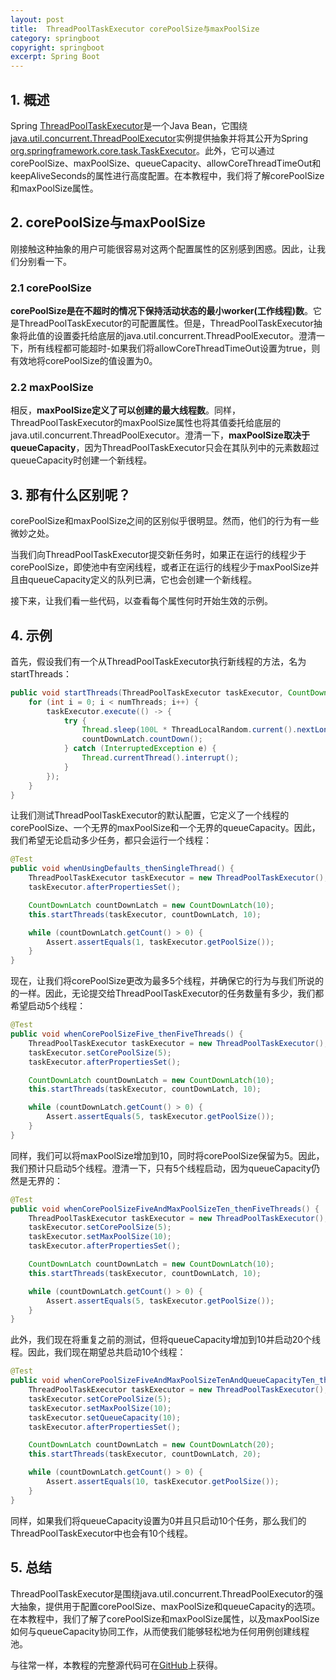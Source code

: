 ```yaml
---
layout: post
title:  ThreadPoolTaskExecutor corePoolSize与maxPoolSize
category: springboot
copyright: springboot
excerpt: Spring Boot
---
```


## 1. 概述

Spring [ThreadPoolTaskExecutor](https://docs.spring.io/spring-framework/docs/current/javadoc-api/org/springframework/scheduling/concurrent/ThreadPoolTaskExecutor.html)是一个Java Bean，它围绕[java.util.concurrent.ThreadPoolExecutor](https://www.baeldung.com/java-executor-service-tutorial)实例提供抽象并将其公开为Spring [org.springframework.core.task.TaskExecutor](https://docs.spring.io/spring-framework/docs/current/javadoc-api/org/springframework/core/task/TaskExecutor.html)。此外，它可以通过corePoolSize、maxPoolSize、queueCapacity、allowCoreThreadTimeOut和keepAliveSeconds的属性进行高度配置。在本教程中，我们将了解corePoolSize和maxPoolSize属性。

## 2. corePoolSize与maxPoolSize

刚接触这种抽象的用户可能很容易对这两个配置属性的区别感到困惑。因此，让我们分别看一下。

### 2.1 corePoolSize

**corePoolSize是在不超时的情况下保持活动状态的最小worker(工作线程)数**。它是ThreadPoolTaskExecutor的可配置属性。但是，ThreadPoolTaskExecutor抽象将此值的设置委托给底层的java.util.concurrent.ThreadPoolExecutor。澄清一下，所有线程都可能超时-如果我们将allowCoreThreadTimeOut设置为true，则有效地将corePoolSize的值设置为0。

### 2.2 maxPoolSize

相反，**maxPoolSize定义了可以创建的最大线程数**。同样，ThreadPoolTaskExecutor的maxPoolSize属性也将其值委托给底层的java.util.concurrent.ThreadPoolExecutor。澄清一下，**maxPoolSize取决于queueCapacity**，因为ThreadPoolTaskExecutor只会在其队列中的元素数超过queueCapacity时创建一个新线程。

## 3. 那有什么区别呢？

corePoolSize和maxPoolSize之间的区别似乎很明显。然而，他们的行为有一些微妙之处。

当我们向ThreadPoolTaskExecutor提交新任务时，如果正在运行的线程少于corePoolSize，即使池中有空闲线程，或者正在运行的线程少于maxPoolSize并且由queueCapacity定义的队列已满，它也会创建一个新线程。

接下来，让我们看一些代码，以查看每个属性何时开始生效的示例。

## 4. 示例

首先，假设我们有一个从ThreadPoolTaskExecutor执行新线程的方法，名为startThreads：

```java
public void startThreads(ThreadPoolTaskExecutor taskExecutor, CountDownLatch countDownLatch, int numThreads) {
    for (int i = 0; i < numThreads; i++) {
        taskExecutor.execute(() -> {
            try {
                Thread.sleep(100L * ThreadLocalRandom.current().nextLong(1, 10));
                countDownLatch.countDown();
            } catch (InterruptedException e) {
                Thread.currentThread().interrupt();
            }
        });
    }
}
```

让我们测试ThreadPoolTaskExecutor的默认配置，它定义了一个线程的corePoolSize、一个无界的maxPoolSize和一个无界的queueCapacity。因此，我们希望无论启动多少任务，都只会运行一个线程：

```java
@Test
public void whenUsingDefaults_thenSingleThread() {
    ThreadPoolTaskExecutor taskExecutor = new ThreadPoolTaskExecutor();
    taskExecutor.afterPropertiesSet();

    CountDownLatch countDownLatch = new CountDownLatch(10);
    this.startThreads(taskExecutor, countDownLatch, 10);

    while (countDownLatch.getCount() > 0) {
        Assert.assertEquals(1, taskExecutor.getPoolSize());
    }
}
```

现在，让我们将corePoolSize更改为最多5个线程，并确保它的行为与我们所说的的一样。因此，无论提交给ThreadPoolTaskExecutor的任务数量有多少，我们都希望启动5个线程：

```java
@Test
public void whenCorePoolSizeFive_thenFiveThreads() {
    ThreadPoolTaskExecutor taskExecutor = new ThreadPoolTaskExecutor();
    taskExecutor.setCorePoolSize(5);
    taskExecutor.afterPropertiesSet();

    CountDownLatch countDownLatch = new CountDownLatch(10);
    this.startThreads(taskExecutor, countDownLatch, 10);

    while (countDownLatch.getCount() > 0) {
        Assert.assertEquals(5, taskExecutor.getPoolSize());
    }
}
```

同样，我们可以将maxPoolSize增加到10，同时将corePoolSize保留为5。因此，我们预计只启动5个线程。澄清一下，只有5个线程启动，因为queueCapacity仍然是无界的：

```java
@Test
public void whenCorePoolSizeFiveAndMaxPoolSizeTen_thenFiveThreads() {
    ThreadPoolTaskExecutor taskExecutor = new ThreadPoolTaskExecutor();
    taskExecutor.setCorePoolSize(5);
    taskExecutor.setMaxPoolSize(10);
    taskExecutor.afterPropertiesSet();

    CountDownLatch countDownLatch = new CountDownLatch(10);
    this.startThreads(taskExecutor, countDownLatch, 10);

    while (countDownLatch.getCount() > 0) {
        Assert.assertEquals(5, taskExecutor.getPoolSize());
    }
}
```

此外，我们现在将重复之前的测试，但将queueCapacity增加到10并启动20个线程。因此，我们现在期望总共启动10个线程：

```java
@Test
public void whenCorePoolSizeFiveAndMaxPoolSizeTenAndQueueCapacityTen_thenTenThreads() {
    ThreadPoolTaskExecutor taskExecutor = new ThreadPoolTaskExecutor();
    taskExecutor.setCorePoolSize(5);
    taskExecutor.setMaxPoolSize(10);
    taskExecutor.setQueueCapacity(10);
    taskExecutor.afterPropertiesSet();

    CountDownLatch countDownLatch = new CountDownLatch(20);
    this.startThreads(taskExecutor, countDownLatch, 20);

    while (countDownLatch.getCount() > 0) {
        Assert.assertEquals(10, taskExecutor.getPoolSize());
    }
}
```

同样，如果我们将queueCapacity设置为0并且只启动10个任务，那么我们的ThreadPoolTaskExecutor中也会有10个线程。

## 5. 总结

ThreadPoolTaskExecutor是围绕java.util.concurrent.ThreadPoolExecutor的强大抽象，提供用于配置corePoolSize、maxPoolSize和queueCapacity的选项。在本教程中，我们了解了corePoolSize和maxPoolSize属性，以及maxPoolSize如何与queueCapacity协同工作，从而使我们能够轻松地为任何用例创建线程池。

与往常一样，本教程的完整源代码可在[GitHub](https://github.com/tuyucheng7/taketoday-tutorial4j/tree/master/spring-boot-modules/spring-boot-threads)上获得。